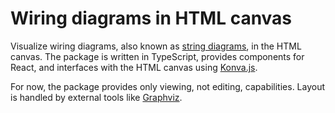 # Wiring diagrams in HTML canvas

Visualize wiring diagrams, also known as [string
diagrams](https://ncatlab.org/nlab/show/string+diagram), in the HTML canvas.
The package is written in TypeScript, provides components for React, and
interfaces with the HTML canvas using [Konva.js](https://konvajs.org/).

For now, the package provides only viewing, not editing, capabilities. Layout
is handled by external tools like [Graphviz](https://www.graphviz.org/).
